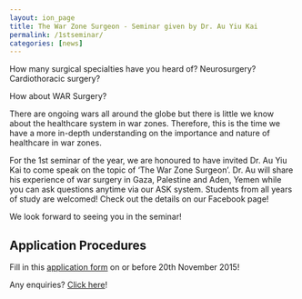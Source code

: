 ```yaml
---
layout: ion_page
title: The War Zone Surgeon - Seminar given by Dr. Au Yiu Kai
permalink: /1stseminar/
categories: [news]
---
```


How many surgical specialties have you heard of? Neurosurgery? Cardiothoracic surgery?

How about WAR Surgery?

There are ongoing wars all around the globe but there is little we know about the healthcare system in war zones. Therefore, this is the time we have a more in-depth understanding on the importance and nature of healthcare in war zones.

For the 1st seminar of the year, we are honoured to have invited Dr. Au Yiu Kai to come speak on the topic of ‘The War Zone Surgeon’. Dr. Au will share his experience of war surgery in Gaza, Palestine and Aden, Yemen while you can ask questions anytime via our ASK system. Students from all years of study are welcomed!
Check out the details on our Facebook page!

We look forward to seeing you in the seminar!

## Application Procedures
Fill in this [application form](http://goo.gl/forms/gGPpPeO7Wn) on or before 20th November 2015!



Any enquiries? [Click here](seminars@ssahk.org)!
